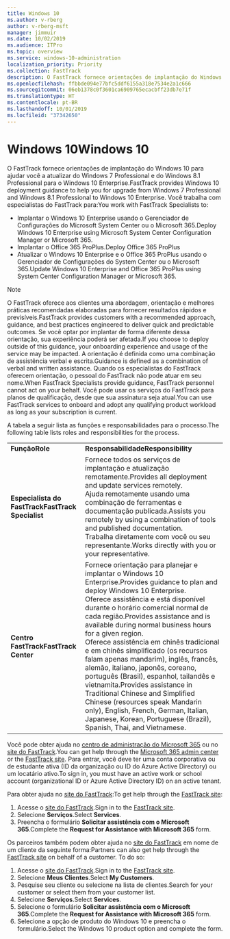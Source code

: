 ```yaml
---
title: Windows 10
ms.author: v-rberg
author: v-rberg-msft
manager: jimmuir
ms.date: 10/02/2019
ms.audience: ITPro
ms.topic: overview
ms.service: windows-10-administration
localization_priority: Priority
ms.collection: FastTrack
description: O FastTrack fornece orientações de implantação do Windows 10 para ajudar você a atualizar do Windows 7 Professional e do Windows 8.1 Professional para o Windows 10 Enterprise.
ms.openlocfilehash: ffbbde094e77bfc5ddf6155a318e7534e2a1c666
ms.sourcegitcommit: 06eb1378c0f3601ca6909765ecacbff23db7e71f
ms.translationtype: HT
ms.contentlocale: pt-BR
ms.lasthandoff: 10/01/2019
ms.locfileid: "37342650"
---
```

# <a name="windows-10"></a><span data-ttu-id="38f8d-103">Windows 10</span><span class="sxs-lookup"><span data-stu-id="38f8d-103">Windows 10</span></span>

<span data-ttu-id="38f8d-104">O FastTrack fornece orientações de implantação do Windows 10 para ajudar você a atualizar do Windows 7 Professional e do Windows 8.1 Professional para o Windows 10 Enterprise.</span><span class="sxs-lookup"><span data-stu-id="38f8d-104">FastTrack provides Windows 10 deployment guidance to help you for upgrade from Windows 7 Professional and Windows 8.1 Professional to Windows 10 Enterprise.</span></span> <span data-ttu-id="38f8d-105">Você trabalha com especialistas do FastTrack para:</span><span class="sxs-lookup"><span data-stu-id="38f8d-105">You work with FastTrack Specialists to:</span></span>

- <span data-ttu-id="38f8d-106">Implantar o Windows 10 Enterprise usando o Gerenciador de Configurações do Microsoft System Center ou o Microsoft 365.</span><span class="sxs-lookup"><span data-stu-id="38f8d-106">Deploy Windows 10 Enterprise using Microsoft System Center Configuration Manager or Microsoft 365.</span></span>
- <span data-ttu-id="38f8d-107">Implantar o Office 365 ProPlus.</span><span class="sxs-lookup"><span data-stu-id="38f8d-107">Deploy Office 365 ProPlus</span></span> 
- <span data-ttu-id="38f8d-108">Atualizar o Windows 10 Enterprise e o Office 365 ProPlus usando o Gerenciador de Configurações do System Center ou o Microsoft 365.</span><span class="sxs-lookup"><span data-stu-id="38f8d-108">Update Windows 10 Enterprise and Office 365 ProPlus using System Center Configuration Manager or Microsoft 365.</span></span>
  
> [!NOTE]
> <span data-ttu-id="38f8d-109">O FastTrack oferece aos clientes uma abordagem, orientação e melhores práticas recomendadas elaboradas para fornecer resultados rápidos e previsíveis.</span><span class="sxs-lookup"><span data-stu-id="38f8d-109">FastTrack provides customers with a recommended approach, guidance, and best practices engineered to deliver quick and predictable outcomes.</span></span> <span data-ttu-id="38f8d-110">Se você optar por implantar de forma diferente dessa orientação, sua experiência poderá ser afetada.</span><span class="sxs-lookup"><span data-stu-id="38f8d-110">If you choose to deploy outside of this guidance, your onboarding experience and usage of the service may be impacted.</span></span> <span data-ttu-id="38f8d-111">A orientação é definida como uma combinação de assistência verbal e escrita.</span><span class="sxs-lookup"><span data-stu-id="38f8d-111">Guidance is defined as a combination of verbal and written assistance.</span></span> <span data-ttu-id="38f8d-112">Quando os especialistas do FastTrack oferecem orientação, o pessoal do FastTrack não pode atuar em seu nome.</span><span class="sxs-lookup"><span data-stu-id="38f8d-112">When FastTrack Specialists provide guidance, FastTrack personnel cannot act on your behalf.</span></span> <span data-ttu-id="38f8d-113">Você pode usar os serviços do FastTrack para planos de qualificação, desde que sua assinatura seja atual.</span><span class="sxs-lookup"><span data-stu-id="38f8d-113">You can use FastTrack services to onboard and adopt any qualifying product workload as long as your subscription is current.</span></span>  
    
<span data-ttu-id="38f8d-114">A tabela a seguir lista as funções e responsabilidades para o processo.</span><span class="sxs-lookup"><span data-stu-id="38f8d-114">The following table lists roles and responsibilities for the process.</span></span>

|||
|:-----|:-----|
|<span data-ttu-id="38f8d-115">**Função**</span><span class="sxs-lookup"><span data-stu-id="38f8d-115">**Role**</span></span> <br/> |<span data-ttu-id="38f8d-116">**Responsabilidade**</span><span class="sxs-lookup"><span data-stu-id="38f8d-116">**Responsibility**</span></span> <br/> |
|<span data-ttu-id="38f8d-117">**Especialista do FastTrack**</span><span class="sxs-lookup"><span data-stu-id="38f8d-117">**FastTrack Specialist**</span></span> <br/> |<span data-ttu-id="38f8d-118">Fornece todos os serviços de implantação e atualização remotamente.</span><span class="sxs-lookup"><span data-stu-id="38f8d-118">Provides all deployment and update services remotely.</span></span>  <br/> <span data-ttu-id="38f8d-119">Ajuda remotamente usando uma combinação de ferramentas e documentação publicada.</span><span class="sxs-lookup"><span data-stu-id="38f8d-119">Assists you remotely by using a combination of tools and published documentation.</span></span> <br/> <span data-ttu-id="38f8d-120">Trabalha diretamente com você ou seu representante.</span><span class="sxs-lookup"><span data-stu-id="38f8d-120">Works directly with you or your representative.</span></span>|
|<span data-ttu-id="38f8d-121">**Centro FastTrack**</span><span class="sxs-lookup"><span data-stu-id="38f8d-121">**FastTrack Center**</span></span>  <br/> |<span data-ttu-id="38f8d-122">Fornece orientação para planejar e implantar o Windows 10 Enterprise.</span><span class="sxs-lookup"><span data-stu-id="38f8d-122">Provides guidance to plan and deploy Windows 10 Enterprise.</span></span>   <br/> <span data-ttu-id="38f8d-123">Oferece assistência e está disponível durante o horário comercial normal de cada região.</span><span class="sxs-lookup"><span data-stu-id="38f8d-123">Provides assistance and is available during normal business hours for a given region.</span></span> <br/> <span data-ttu-id="38f8d-124">Oferece assistência em chinês tradicional e em chinês simplificado (os recursos falam apenas mandarim), inglês, francês, alemão, italiano, japonês, coreano, português (Brasil), espanhol, tailandês e vietnamita.</span><span class="sxs-lookup"><span data-stu-id="38f8d-124">Provides assistance in Traditional Chinese and Simplified Chinese (resources speak Mandarin only), English, French, German, Italian, Japanese, Korean, Portuguese (Brazil), Spanish, Thai, and Vietnamese.</span></span>|
 
<span data-ttu-id="38f8d-125">Você pode obter ajuda no [centro de administração do Microsoft 365](https://go.microsoft.com/fwlink/?linkid=2032704) ou no [site do FastTrack](https://go.microsoft.com/fwlink/?linkid=780698).</span><span class="sxs-lookup"><span data-stu-id="38f8d-125">You can get help through the [Microsoft 365 admin center](https://go.microsoft.com/fwlink/?linkid=2032704) or the [FastTrack site](https://go.microsoft.com/fwlink/?linkid=780698).</span></span> <span data-ttu-id="38f8d-126">Para entrar, você deve ter uma conta corporativa ou de estudante ativa (ID da organização ou ID do Azure Active Directory) ou um locatário ativo.</span><span class="sxs-lookup"><span data-stu-id="38f8d-126">To sign in, you must have an active work or school account (organizational ID or Azure Active Directory ID) on an active tenant.</span></span> 

<span data-ttu-id="38f8d-127">Para obter ajuda no [site do FastTrack](https://go.microsoft.com/fwlink/?linkid=780698):</span><span class="sxs-lookup"><span data-stu-id="38f8d-127">To get help through the [FastTrack site](https://go.microsoft.com/fwlink/?linkid=780698):</span></span> 
1.  <span data-ttu-id="38f8d-128">Acesse o [site do FastTrack](https://go.microsoft.com/fwlink/?linkid=780698).</span><span class="sxs-lookup"><span data-stu-id="38f8d-128">Sign in to the [FastTrack site](https://go.microsoft.com/fwlink/?linkid=780698).</span></span> 
2.  <span data-ttu-id="38f8d-129">Selecione **Serviços**.</span><span class="sxs-lookup"><span data-stu-id="38f8d-129">Select **Services**.</span></span>
3.  <span data-ttu-id="38f8d-130">Preencha o formulário **Solicitar assistência com o Microsoft 365**.</span><span class="sxs-lookup"><span data-stu-id="38f8d-130">Complete the **Request for Assistance with Microsoft 365** form.</span></span>
  
<span data-ttu-id="38f8d-p104">Os parceiros também podem obter ajuda no [site do FastTrack](https://go.microsoft.com/fwlink/?linkid=780698) em nome de um cliente da seguinte forma:</span><span class="sxs-lookup"><span data-stu-id="38f8d-p104">Partners can also get help through the [FastTrack site](https://go.microsoft.com/fwlink/?linkid=780698) on behalf of a customer. To do so:</span></span>
1.  <span data-ttu-id="38f8d-133">Acesse o [site do FastTrack](https://go.microsoft.com/fwlink/?linkid=780698).</span><span class="sxs-lookup"><span data-stu-id="38f8d-133">Sign in to the [FastTrack site](https://go.microsoft.com/fwlink/?linkid=780698).</span></span> 
2.  <span data-ttu-id="38f8d-134">Selecione **Meus Clientes**.</span><span class="sxs-lookup"><span data-stu-id="38f8d-134">Select **My Customers**.</span></span>
3.  <span data-ttu-id="38f8d-135">Pesquise seu cliente ou selecione na lista de clientes.</span><span class="sxs-lookup"><span data-stu-id="38f8d-135">Search for your customer or select them from your customer list.</span></span>
4.  <span data-ttu-id="38f8d-136">Selecione **Serviços**.</span><span class="sxs-lookup"><span data-stu-id="38f8d-136">Select **Services**.</span></span>
5.  <span data-ttu-id="38f8d-137">Selecione o formulário **Solicitar assistência com o Microsoft 365**.</span><span class="sxs-lookup"><span data-stu-id="38f8d-137">Complete the **Request for Assistance with Microsoft 365** form.</span></span>
6.  <span data-ttu-id="38f8d-138">Selecione a opção de produto do Windows 10 e preencha o formulário.</span><span class="sxs-lookup"><span data-stu-id="38f8d-138">Select the Windows 10 product option and complete the form.</span></span>
 